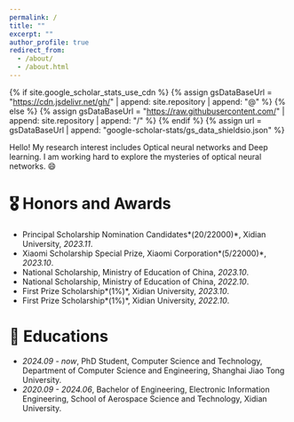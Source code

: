 ```yaml
---
permalink: /
title: ""
excerpt: ""
author_profile: true
redirect_from: 
  - /about/
  - /about.html
---
```


{% if site.google_scholar_stats_use_cdn %}
{% assign gsDataBaseUrl = "https://cdn.jsdelivr.net/gh/" | append: site.repository | append: "@" %}
{% else %}
{% assign gsDataBaseUrl = "https://raw.githubusercontent.com/" | append: site.repository | append: "/" %}
{% endif %}
{% assign url = gsDataBaseUrl | append: "google-scholar-stats/gs_data_shieldsio.json" %}

<span class='anchor' id='about-me'></span>

Hello! My research interest includes Optical neural networks and Deep learning. I am working hard to explore the mysteries of optical neural networks. 😄


# 🎖 Honors and Awards
- Principal Scholarship Nomination Candidates*(20/22000)*, Xidian University, *2023.11*.
- Xiaomi Scholarship Special Prize, Xiaomi Corporation*(5/22000)*, *2023.10*.
- National Scholarship, Ministry of Education of China, *2023.10*.
- National Scholarship, Ministry of Education of China, *2022.10*.
- First Prize Scholarship*(1%)*, Xidian University, *2023.10*.
- First Prize Scholarship*(1%)*, Xidian University, *2022.10*.

# 📖 Educations
- *2024.09 - now*, PhD Student, Computer Science and Technology, Department of Computer Science and Engineering, Shanghai Jiao Tong University. 
- *2020.09 - 2024.06*, Bachelor of Engineering, Electronic Information Engineering, School of Aerospace Science and Technology, Xidian University.
